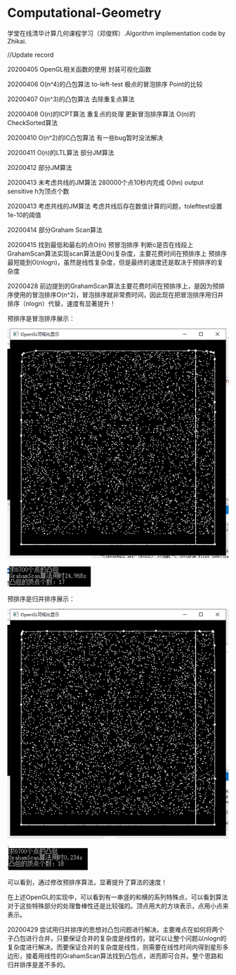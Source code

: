 # Computational-Geometry
学堂在线清华计算几何课程学习（邓俊辉）.Algorithm implementation code by Zhikai.

//Update record

20200405 OpenGL相关函数的使用 封装可视化函数

20200406 O(n^4)的凸包算法 to-left-test 极点的冒泡排序 Point的比较

20200407 O(n^3)的凸包算法 去除重复点算法

20200408 O(n)的ICPT算法 重复点的处理 更新冒泡排序算法 O(n)的CheckSorted算法

20200410 O(n^2)的IC凸包算法 有一些bug暂时没法解决

20200411 O(n)的LTL算法 部分JM算法

20200412 部分JM算法

20200413 未考虑共线的JM算法 280000个点10秒内完成 O(hn) output sensitive h为顶点个数

20200413 考虑共线的JM算法 考虑共线后存在数值计算的问题，tolefttest设置1e-10的阈值

20200414 部分Graham Scan算法

20200415 找到最低和最右的点O(n) 预冒泡排序 判断c是否在线段上 GrahamScan算法实现scan算法是O(n)复杂度，主要花费时间在预排序上 预排序最短能到O(nlogn)，虽然是线性复杂度，但是最终的速度还是取决于预排序的复杂度

20200428 前边提到的GrahamScan算法主要花费时间在预排序上，是因为预排序使用的冒泡排序O(n^2)，冒泡排序就非常费时间，因此现在把冒泡排序用归并排序（nlogn）代替，速度有显著提升！

预排序是冒泡排序展示：

![image](https://github.com/Robotics-Zhikai/Computational-Geometry/blob/master/image/3.png)

![image](https://github.com/Robotics-Zhikai/Computational-Geometry/blob/master/image/4.png)

预排序是归并排序展示：

![image](https://github.com/Robotics-Zhikai/Computational-Geometry/blob/master/image/1.png)

![image](https://github.com/Robotics-Zhikai/Computational-Geometry/blob/master/image/2.png)

可以看到，通过修改预排序算法，显著提升了算法的速度！

在上述OpenGL的实现中，可以看到有一串竖的和横的系列特殊点，可以看到算法对于这些特殊部分的处理鲁棒性还是比较强的。顶点用大的方块表示，点用小点来表示。

20200429 尝试用归并排序的思想对凸包问题进行解决。主要难点在如何将两个子凸包进行合并，只要保证合并的复杂度是线性的，就可以让整个问题以nlogn的复杂度进行解决。而要保证合并的复杂度是线性，则需要在线性时间内得到星形多边形，接着用线性的GrahamScan算法找到凸包点，进而即可合并。整个思路和归并排序是差不多的。